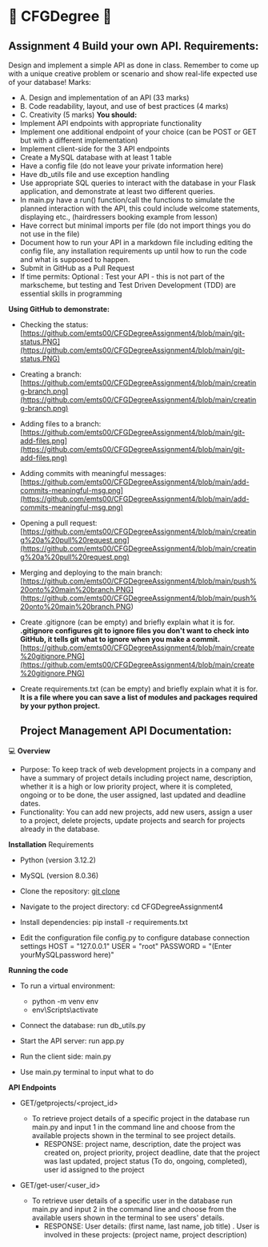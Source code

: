 # :cherry_blossom: CFGDegree :purple_heart:
## Assignment 4 Build your own API. Requirements:
Design and implement a simple API as done in class.
Remember to come up with a unique creative problem or scenario and show real-life expected
use of your database!
Marks:
+ A. Design and implementation of an API (33 marks)
+ B. Code readability, layout, and use of best practices (4 marks)
+ C. Creativity (5 marks)
**You should:**
+ Implement API endpoints with appropriate functionality
+ Implement one additional endpoint of your choice (can be POST or GET but with a
different implementation)
+ Implement client-side for the 3 API endpoints
+ Create a MySQL database with at least 1 table
+ Have a config file (do not leave your private information here)
+ Have db_utils file and use exception handling
+ Use appropriate SQL queries to interact with the database in your Flask application, and
demonstrate at least two different queries.
+ In main.py have a run() function/call the functions to simulate the planned interaction
with the API, this could include welcome statements, displaying etc., (hairdressers
booking example from lesson)
+ Have correct but minimal imports per file (do not import things you do not use in the
file)
+ Document how to run your API in a markdown file including editing the config file, any
installation requirements up until how to run the code and what is supposed to happen.
+ Submit in GitHub as a Pull Request
+ If time permits:
Optional : Test your API - this is not part of the markscheme, but testing and Test Driven
Development (TDD) are essential skills in programming

**Using GitHub to demonstrate:**
+ Checking the status: [https://github.com/emts00/CFGDegreeAssignment4/blob/main/git-status.PNG](https://github.com/emts00/CFGDegreeAssignment4/blob/main/git-status.PNG)
+ Creating a branch: [https://github.com/emts00/CFGDegreeAssignment4/blob/main/creating-branch.png](https://github.com/emts00/CFGDegreeAssignment4/blob/main/creating-branch.png)
+ Adding files to a branch:  [https://github.com/emts00/CFGDegreeAssignment4/blob/main/git-add-files.png](https://github.com/emts00/CFGDegreeAssignment4/blob/main/git-add-files.png)
+ Adding commits with meaningful messages: [https://github.com/emts00/CFGDegreeAssignment4/blob/main/add-commits-meaningful-msg.png](https://github.com/emts00/CFGDegreeAssignment4/blob/main/add-commits-meaningful-msg.png) 
+ Opening a pull request: [https://github.com/emts00/CFGDegreeAssignment4/blob/main/creating%20a%20pull%20request.png](https://github.com/emts00/CFGDegreeAssignment4/blob/main/creating%20a%20pull%20request.png)
+ Merging and deploying to the main branch: [https://github.com/emts00/CFGDegreeAssignment4/blob/main/push%20onto%20main%20branch.PNG] (https://github.com/emts00/CFGDegreeAssignment4/blob/main/push%20onto%20main%20branch.PNG)

+ Create .gitignore (can be empty) and briefly explain what it is for. **.gitignore configures git to ignore files you don't want to check into GitHub, it tells git what to ignore when you make a commit.** [https://github.com/emts00/CFGDegreeAssignment4/blob/main/create%20gitignore.PNG](https://github.com/emts00/CFGDegreeAssignment4/blob/main/create%20gitignore.PNG)
  
+ Create requirements.txt (can be empty) and briefly explain what it is for. **It is a file where you can save a list of modules and packages required by your python project.**

  ## Project Management API Documentation: 
:computer: **Overview**
+ Purpose: To keep track of web development projects in a company and have a summary of project details including project name, description, whether it is a high or low priority project, where it is completed, ongoing or to be done, the user assigned, last updated and deadline dates.
+ Functionality: You can add new projects, add new users, assign a user to a project, delete projects, update projects and search for projects already in the database.

**Installation**
Requirements
+ Python (version 3.12.2)
+ MySQL (version 8.0.36)

+ Clone the repository: [git clone](https://github.com/emts00/CFGDegreeAssignment4.git)
+ Navigate to the project directory: cd CFGDegreeAssignment4
+ Install dependencies: pip install -r requirements.txt
+ Edit the configuration file config.py to configure database connection settings
  HOST = "127.0.0.1"
  USER = "root"
  PASSWORD = "(Enter yourMySQLpassword here)"

**Running the code**
+ To run a virtual environment:
  + python -m venv env
  + env\Scripts\activate
  
+ Connect the database: run db_utils.py
+ Start the API server: run app.py
+ Run the client side: main.py
+ Use main.py terminal to input what to do


**API Endpoints**
+ GET/getprojects/<project_id>
  + To retrieve project details of a specific project in the database run main.py and input 1 in the command line and choose from the available projects shown in the terminal to see project details.
    + RESPONSE: project name, description, date the project was created on, project priority, project deadline, date that the project was last updated, project status (To do, ongoing, completed), user id assigned to the project


+ GET/get-user/<user_id>
  + To retrieve user details of a specific user in the database run main.py and input 2 in the command line and choose from the available users shown in the terminal to see users' details.
    + RESPONSE: User details: (first name, last name, job title) . User is involved in these projects: (project name, project description)
